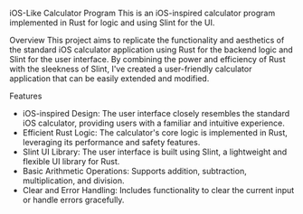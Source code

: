 iOS-Like Calculator Program
This is an iOS-inspired calculator program implemented in Rust for logic and using Slint for the UI.

Overview
This project aims to replicate the functionality and aesthetics of the standard iOS calculator application using Rust for the backend logic and Slint for the user interface. By combining the power and efficiency of Rust with the sleekness of Slint, I've created a user-friendly calculator application that can be easily extended and modified.

Features
- iOS-inspired Design: The user interface closely resembles the standard iOS calculator, providing users with a familiar and intuitive experience.
- Efficient Rust Logic: The calculator's core logic is implemented in Rust, leveraging its performance and safety features.
- Slint UI Library: The user interface is built using Slint, a lightweight and flexible UI library for Rust.
- Basic Arithmetic Operations: Supports addition, subtraction, multiplication, and division.
- Clear and Error Handling: Includes functionality to clear the current input or handle errors gracefully.
